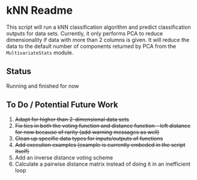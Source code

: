kNN Readme
=====

This script will run a kNN classification algorithm and predict classification outputs for data sets. Currently, it only performs PCA to reduce dimensionality if data with more than 2 columns is given. It will reduce the data to the default number of components returned by PCA from the `MultivariateStats` module. 

Status
-----
Running and finished for now

To Do / Potential Future Work
-----
1. ~~Adapt for higher than 2-dimensional data sets~~
2. ~~Fix ties in both the voting function and distance function - left distance for now because of rarity (add warning messages as well)~~
3. ~~Clean up specific data types for inputs/outputs of functions~~
4. ~~Add execution examples (example is currently embeded in the script itself)~~
5. Add an inverse distance voting scheme 
6. Calculate a pairwise distance matrix instead of doing it in an inefficient loop
